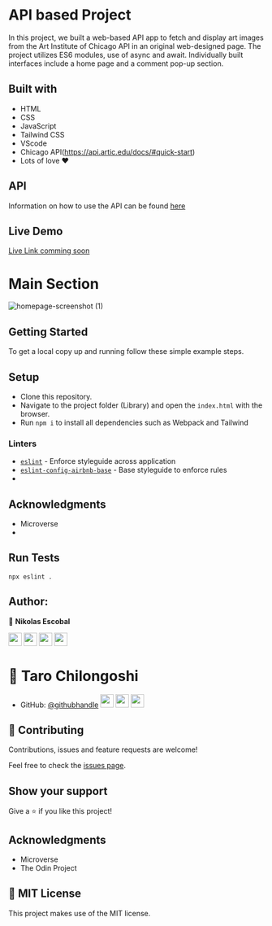 # API based Project

In this project, we built a web-based API app to fetch and display art images from the Art Institute of Chicago API in an original web-designed page. The project utilizes ES6 modules, use of async and await. Individually built interfaces include a home page and a comment pop-up section.

## Built with
- HTML
- CSS
- JavaScript 
- Tailwind CSS
- VScode
- Chicago API(https://api.artic.edu/docs/#quick-start)
- Lots of love :heart:

## API 
 Information on how to use the API can be found [here](https://api.artic.edu/docs/#introduction)
 
## Live Demo
[Live Link comming soon]()

# Main Section
![homepage-screenshot (1)](https://user-images.githubusercontent.com/62937819/137616641-ae009d55-ff24-4729-b41a-0ddf4edddff7.png)

## Getting Started
To get a local copy up and running follow these simple example steps.

## Setup
- Clone this repository. 
- Navigate to the project folder (Library) and open the ``index.html`` with the browser.
- Run `npm i` to install all dependencies such as Webpack and Tailwind

  
### Linters
- [`eslint`](https://github.com/eslint/eslint) - Enforce styleguide across application
- [`eslint-config-airbnb-base`](https://github.com/airbnb/javascript/tree/master/packages/eslint-config-airbnb-base) - Base styleguide to enforce rules
- 
## Acknowledgments
- Microverse
- 
## Run Tests

```
npx eslint .
```

## Author:

👤 **Nikolas Escobal**

[<code><img height="26" src="https://cdn.iconscout.com/icon/free/png-256/github-153-675523.png"></code>](https://github.com/nikoescobal)
[<code><img height="26" src="https://upload.wikimedia.org/wikipedia/sco/thumb/9/9f/Twitter_bird_logo_2012.svg/1200px-Twitter_bird_logo_2012.svg.png"></code>](https://twitter.com/nikoescobal)
[<code><img height="26" src="https://upload.wikimedia.org/wikipedia/commons/thumb/c/c9/Linkedin.svg/1200px-Linkedin.svg.png"></code>](https://www.linkedin.com/in/nikolas-escobal/)
 <a href="mailto:niko.escobal@gmail.com?subject=Sup Niko?"><img height="26" src="https://cdn.worldvectorlogo.com/logos/official-gmail-icon-2020-.svg"></a>
 
 # 👤 Taro Chilongoshi
- GitHub: [@githubhandle](https://github.com/Tchiloross)
[<code><img height="26" src="https://cdn.iconscout.com/icon/free/png-256/github-153-675523.png"></code>](https://github.com/tchilo)
[<code><img height="26" src="https://upload.wikimedia.org/wikipedia/commons/thumb/c/c9/Linkedin.svg/1200px-Linkedin.svg.png"></code>](https://www.linkedin.com/in/taro-chilongoshi-1a7125141/)
 <a href="mailto:tchiloross@gmail.com?subject=Hey I'm Taro!"><img height="26" src="https://cdn.worldvectorlogo.com/logos/official-gmail-icon-2020-.svg"></a>
 

## 🤝 Contributing

Contributions, issues and feature requests are welcome!

Feel free to check the [issues page](https://github.com/nikoescobal/members-only/issues).

## Show your support

Give a ⭐️ if you like this project!

## Acknowledgments

- Microverse
- The Odin Project

## 📝 MIT License

This project makes use of the MIT license.
